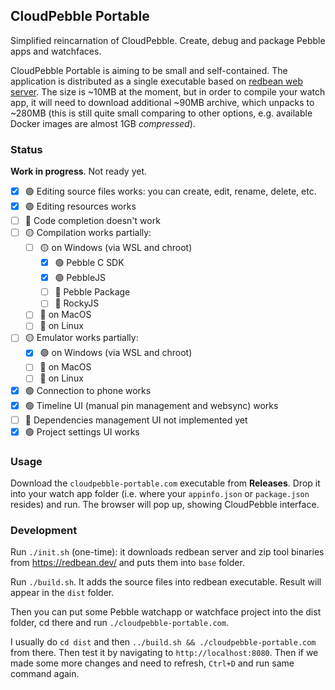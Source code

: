 ## CloudPebble Portable

Simplified reincarnation of CloudPebble. Create, debug and package Pebble apps and watchfaces.

CloudPebble Portable is aiming to be small and self-contained. The application is distributed as a single executable based on [redbean web server](https://redbean.dev). The size is ~10MB at the moment, but in order to compile your watch app, it will need to download additional ~90MB archive, which unpacks to ~280MB (this is still quite small comparing to other options, e.g. available Docker images are almost 1GB _compressed_).

### Status

**Work in progress**. Not ready yet.

- [x] 🟢 Editing source files works: you can create, edit, rename, delete, etc.
- [x] 🟢 Editing resources works
- [ ] 🔴 Code completion doesn't work
- [ ] 🟡 Compilation works partially:
    - [ ] 🟡 on Windows (via WSL and chroot)
        - [x] 🟢 Pebble C SDK
        - [x] 🟢 PebbleJS
        - [ ] 🔴 Pebble Package
        - [ ] 🔴 RockyJS
    - [ ] 🔴 on MacOS
    - [ ] 🔴 on Linux
- [ ] 🟡 Emulator works partially:
    - [x] 🟢 on Windows (via WSL and chroot)
    - [ ] 🔴 on MacOS
    - [ ] 🔴 on Linux
- [x] 🟢 Connection to phone works
- [x] 🟢 Timeline UI (manual pin management and websync) works
- [ ] 🔴 Dependencies management UI not implemented yet
- [x] 🟢 Project settings UI works

### Usage

Download the `cloudpebble-portable.com` executable from **Releases**. Drop it into your watch app folder (i.e. where your `appinfo.json` or `package.json` resides) and run. The browser will pop up, showing CloudPebble interface.

### Development

Run `./init.sh` (one-time): it downloads redbean server and zip tool binaries from https://redbean.dev/ and puts them into `base` folder.

Run `./build.sh`. It adds the source files into redbean executable. Result will appear in the `dist` folder.

Then you can put some Pebble watchapp or watchface project into the dist folder, cd there and run `./cloudpebble-portable.com`.

I usually do `cd dist` and then `../build.sh && ./cloudpebble-portable.com` from there.
Then test it by navigating to `http://localhost:8080`. Then if we made some more changes and need to refresh, `Ctrl+D` and run same command again.